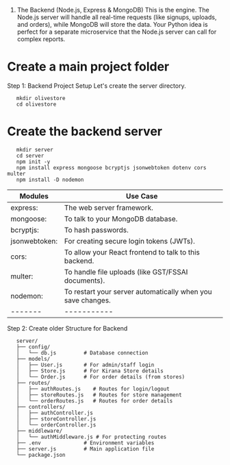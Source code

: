 1. The Backend (Node.js, Express & MongoDB)
This is the engine. The Node.js server will handle all real-time requests (like signups, uploads, and orders), while MongoDB will store the data. Your Python idea is perfect for a separate microservice that the Node.js server can call for complex reports.

# Create a main project folder
Step 1: Backend Project Setup
Let's create the server directory.
```
   mkdir olivestore
   cd olivestore
```

# Create the backend server
```
   mkdir server
   cd server
   npm init -y
   npm install express mongoose bcryptjs jsonwebtoken dotenv cors multer
   npm install -D nodemon 
```
| Modules | Use Case |
|-------|-----------|
| express: | The web server framework. | 
| mongoose: | To talk to your MongoDB database. | 
| bcryptjs: | To hash passwords. | 
| jsonwebtoken: | For creating secure login tokens (JWTs). | 
| cors: | To allow your React frontend to talk to this backend. | 
| multer: | To handle file uploads (like GST/FSSAI documents). | 
| nodemon: | To restart your server automatically when you save changes. | 
|-------|-----------|

Step 2: Create older Structure for Backend
```
   server/
   ├── config/
   │   └── db.js         # Database connection
   ├── models/
   │   ├── User.js       # For admin/staff login
   │   ├── Store.js      # For Kirana Store details
   │   └── Order.js      # For order details (from stores)
   ├── routes/
   │   ├── authRoutes.js    # Routes for login/logout
   │   ├── storeRoutes.js   # Routes for store management
   │   └── orderRoutes.js   # Routes for order details
   ├── controllers/
   │   ├── authController.js
   │   ├── storeController.js
   │   └── orderController.js
   ├── middleware/
   │   └── authMiddleware.js # For protecting routes
   ├── .env              # Environment variables
   ├── server.js         # Main application file
   └── package.json
```